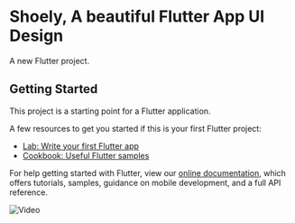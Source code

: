 # Shoely, A beautiful Flutter App UI Design

A new Flutter project.

## Getting Started

This project is a starting point for a Flutter application.

A few resources to get you started if this is your first Flutter project:

- [Lab: Write your first Flutter app](https://flutter.dev/docs/get-started/codelab)
- [Cookbook: Useful Flutter samples](https://flutter.dev/docs/cookbook)

For help getting started with Flutter, view our
[online documentation](https://flutter.dev/docs), which offers tutorials,
samples, guidance on mobile development, and a full API reference.


![Video](https://user-images.githubusercontent.com/62956793/156881656-3b28ceee-f0e8-4347-a33f-a4dc12a61de4.gif)






